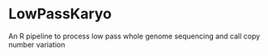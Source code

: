 # LowPassKaryo
An R pipeline to process low pass whole genome sequencing and call copy number variation
